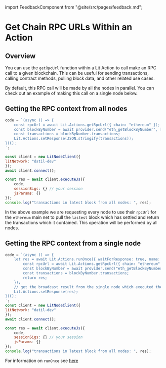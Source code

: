 import FeedbackComponent from "@site/src/pages/feedback.md";

# Get Chain RPC URLs Within an Action

## Overview

You can use the `getRpcUrl` function within a Lit Action to call make an RPC call to a given blockchain. This can be useful for sending transactions, calling contract methods, pulling block data, and other related use cases.

By default, this RPC call will be made by all the nodes in parallel. You can check out an example of making this call on a single node below.

## Getting the RPC context from all nodes
```js
code = `(async () => {
    const rpcUrl = await Lit.Actions.getRpcUrl({ chain: "ethereum" });
    const blockByNumber = await provider.send("eth_getBlockByNumber", ["latest", false]);
    const transactions = blockByNumber.transactions;
    Lit.Actions.setResponse(JSON.stringify(transactions));
})();
`;

const client = new LitNodeClient({
litNetwork: "datil-dev"
});
await client.connect();

const res = await client.executeJs({
    code,
    sessionSigs: {} // your session
    jsParams: {}
});
console.log("transactions in latest block from all nodes: ", res);
```
In the above example we are requesting every node to use their `rpcUrl` for the `ethereum` main net to pull the `lastest` block which has settled and return the transactions which it contained. This operation will be performed by all nodes.

## Getting the RPC context from a single node

```js
code = `(async () => {
    let res = await Lit.Actions.runOnce({ waitForResponse: true, name: "txnSender" }, async () => {
        const rpcUrl = await Lit.Actions.getRpcUrl({ chain: "ethereum" });
        const blockByNumber = await provider.send("eth_getBlockByNumber", ["latest", false]);
        const transactions = blockByNumber.transactions;
        return res;
    });
    // get the broadcast result from the single node which executed the block query and return it from all clients.
    Lit.Actions.setResponse(res);
})();
`;
const client = new LitNodeClient({
litNetwork: "datil-dev"
});
await client.connect();

const res = await client.executeJs({
    code,
    sessionSigs: {} // your session
    jsParams: {}
});
console.log("transactions in latest block from all nodes: ", res);
```

For information on `runOnce` see [here](./run-once.md)